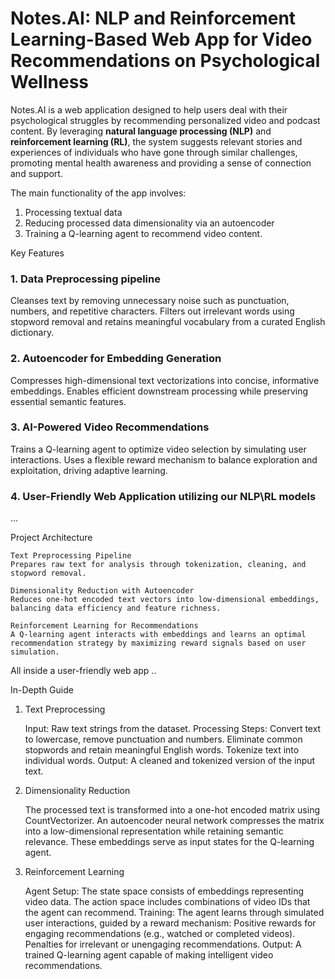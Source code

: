 # Notes.AI: NLP and Reinforcement Learning-Based Web App for Video Recommendations on Psychological Wellness

Notes.AI is a web application designed to help users deal with their psychological struggles by recommending personalized video and podcast content. By leveraging **natural language processing (NLP)** and **reinforcement learning (RL)**, the system suggests relevant stories and experiences of individuals who have gone through similar challenges, promoting mental health awareness and providing a sense of connection and support.

The main functionality of the app involves:
 1. Processing textual data
 2. Reducing processed data dimensionality via an autoencoder
 3. Training a Q-learning agent to recommend video content.

Key Features
### 1. Data Preprocessing pipeline
  
 Cleanses text by removing unnecessary noise such as punctuation, numbers, and repetitive characters.
 Filters out irrelevant words using stopword removal and retains meaningful vocabulary from a curated English dictionary.
    
### 2. Autoencoder for Embedding Generation
 
 Compresses high-dimensional text vectorizations into concise, informative embeddings.
 Enables efficient downstream processing while preserving essential semantic features.

### 3. AI-Powered Video Recommendations

 Trains a Q-learning agent to optimize video selection by simulating user interactions.
 Uses a flexible reward mechanism to balance exploration and exploitation, driving adaptive learning.
    
### 4. User-Friendly Web Application utilizing our NLP\RL models

...


Project Architecture

    Text Preprocessing Pipeline
    Prepares raw text for analysis through tokenization, cleaning, and stopword removal.

    Dimensionality Reduction with Autoencoder
    Reduces one-hot encoded text vectors into low-dimensional embeddings, balancing data efficiency and feature richness.

    Reinforcement Learning for Recommendations
    A Q-learning agent interacts with embeddings and learns an optimal recommendation strategy by maximizing reward signals based on user simulation.

All inside a user-friendly web app ..

In-Depth Guide
1. Text Preprocessing

    Input: Raw text strings from the dataset.
    Processing Steps:
        Convert text to lowercase, remove punctuation and numbers.
        Eliminate common stopwords and retain meaningful English words.
        Tokenize text into individual words.
    Output: A cleaned and tokenized version of the input text.

2. Dimensionality Reduction

    The processed text is transformed into a one-hot encoded matrix using CountVectorizer.
    An autoencoder neural network compresses the matrix into a low-dimensional representation while retaining semantic relevance.
    These embeddings serve as input states for the Q-learning agent.

3. Reinforcement Learning

    Agent Setup:
        The state space consists of embeddings representing video data.
        The action space includes combinations of video IDs that the agent can recommend.
    Training:
        The agent learns through simulated user interactions, guided by a reward mechanism:
            Positive rewards for engaging recommendations (e.g., watched or completed videos).
            Penalties for irrelevant or unengaging recommendations.
    Output:
        A trained Q-learning agent capable of making intelligent video recommendations.

